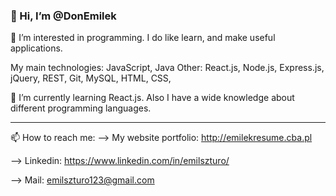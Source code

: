 ### 👋 Hi, I’m @DonEmilek

👀 I’m interested in programming. I do like learn, and make useful applications. 

My main technologies: JavaScript, Java
Other: React.js, Node.js, Express.js, jQuery, REST, Git, MySQL, HTML, CSS, 

🌱 I’m currently learning React.js. Also I have a wide knowledge about different programming languages.

-------------------

📫 How to reach me:
--> My website portfolio: http://emilekresume.cba.pl

--> Linkedin: https://www.linkedin.com/in/emilszturo/

--> Mail: emilszturo123@gmail.com
